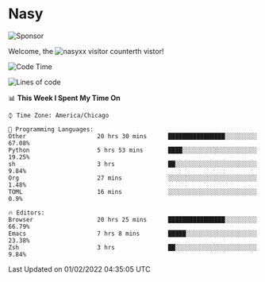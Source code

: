 # Nasy

<!--
<p align="center">
<img height="200" src="https://github-readme-stats.vercel.app/api?username=nasyxx&count_private=true&show_icons=true&theme=dracula&include_all_commits=true"/>
<img height="200" src="https://github-readme-stats.vercel.app/api/top-langs/?username=nasyxx&theme=dracula&hide=html,jupyter+notebook&count_private=true&show_icons=true"/>
</p>

  
----------------
-->

![Sponsor](https://img.shields.io/static/v1.svg?label=Sponsor&message=%E2%9D%A4&logo=GitHub&style=flat&color=pink)
 
Welcome, the ![nasyxx visitor counter](https://count.getloli.com/get/@nasyxx?theme=rule34)th vistor!
 
<!--START_SECTION:waka-->
![Code Time](http://img.shields.io/badge/Code%20Time-1%2C831%20hrs%2018%20mins-blue)

![Lines of code](https://img.shields.io/badge/From%20Hello%20World%20I%27ve%20Written-5%20Million%20lines%20of%20code-blue)

📊 **This Week I Spent My Time On** 

```text
⌚︎ Time Zone: America/Chicago

💬 Programming Languages: 
Other                    20 hrs 30 mins      ████████████████░░░░░░░░░   67.08% 
Python                   5 hrs 53 mins       ████░░░░░░░░░░░░░░░░░░░░░   19.25% 
sh                       3 hrs               ██░░░░░░░░░░░░░░░░░░░░░░░   9.84% 
Org                      27 mins             ░░░░░░░░░░░░░░░░░░░░░░░░░   1.48% 
TOML                     16 mins             ░░░░░░░░░░░░░░░░░░░░░░░░░   0.9%

🔥 Editors: 
Browser                  20 hrs 25 mins      ████████████████░░░░░░░░░   66.79% 
Emacs                    7 hrs 8 mins        █████░░░░░░░░░░░░░░░░░░░░   23.38% 
Zsh                      3 hrs               ██░░░░░░░░░░░░░░░░░░░░░░░   9.84%

```


 Last Updated on 01/02/2022 04:35:05 UTC
<!--END_SECTION:waka-->

<!-- ![visitors](https://visitor-badge.laobi.icu/badge?page_id=nasyxx.nasyxx) -->
